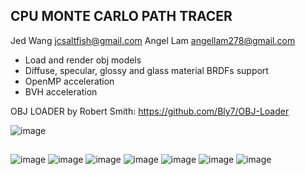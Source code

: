 ## CPU MONTE CARLO PATH TRACER

Jed Wang jcsaltfish@gmail.com Angel Lam angellam278@gmail.com

- Load and render obj models
- Diffuse, specular, glossy and glass material BRDFs support
- OpenMP acceleration
- BVH acceleration

OBJ LOADER by Robert Smith: 
https://github.com/Bly7/OBJ-Loader

![image](https://github.com/JCSaltFish/PathTracing/blob/master/images/pt00.png)

##

![image](https://github.com/JCSaltFish/PathTracing/blob/master/images/pt01.png)
![image](https://github.com/JCSaltFish/PathTracing/blob/master/images/pt02.png)
![image](https://github.com/JCSaltFish/PathTracing/blob/master/images/pt03.png)
![image](https://github.com/JCSaltFish/PathTracing/blob/master/images/pt04.png)
![image](https://github.com/JCSaltFish/PathTracing/blob/master/images/pt05.png)
![image](https://github.com/JCSaltFish/PathTracing/blob/master/images/pt06.png)
![image](https://github.com/JCSaltFish/PathTracing/blob/master/images/pt07.png)
